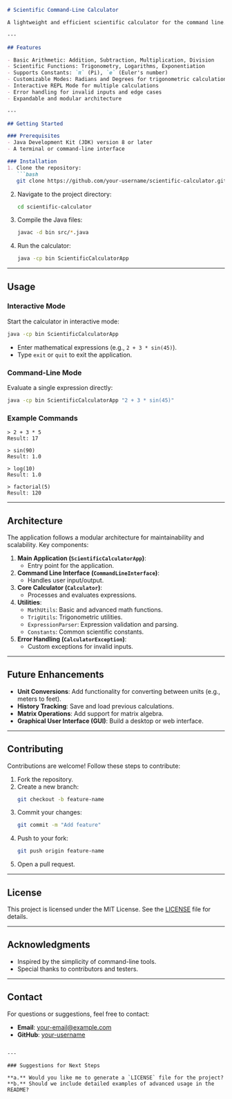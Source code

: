 ```markdown
# Scientific Command-Line Calculator

A lightweight and efficient scientific calculator for the command line. This calculator supports basic arithmetic, advanced mathematical functions, and scientific calculations, making it a handy tool for developers, engineers, and scientists.

---

## Features

- Basic Arithmetic: Addition, Subtraction, Multiplication, Division
- Scientific Functions: Trigonometry, Logarithms, Exponentiation
- Supports Constants: `π` (Pi), `e` (Euler's number)
- Customizable Modes: Radians and Degrees for trigonometric calculations
- Interactive REPL Mode for multiple calculations
- Error handling for invalid inputs and edge cases
- Expandable and modular architecture

---

## Getting Started

### Prerequisites
- Java Development Kit (JDK) version 8 or later
- A terminal or command-line interface

### Installation
1. Clone the repository:
   ```bash
   git clone https://github.com/your-username/scientific-calculator.git
   ```
2. Navigate to the project directory:
   ```bash
   cd scientific-calculator
   ```
3. Compile the Java files:
   ```bash
   javac -d bin src/*.java
   ```
4. Run the calculator:
   ```bash
   java -cp bin ScientificCalculatorApp
   ```

---

## Usage

### Interactive Mode
Start the calculator in interactive mode:
```bash
java -cp bin ScientificCalculatorApp
```
- Enter mathematical expressions (e.g., `2 + 3 * sin(45)`).
- Type `exit` or `quit` to exit the application.

### Command-Line Mode
Evaluate a single expression directly:
```bash
java -cp bin ScientificCalculatorApp "2 + 3 * sin(45)"
```

### Example Commands
```text
> 2 + 3 * 5
Result: 17

> sin(90)
Result: 1.0

> log(10)
Result: 1.0

> factorial(5)
Result: 120
```

---

## Architecture

The application follows a modular architecture for maintainability and scalability. Key components:

1. **Main Application (`ScientificCalculatorApp`)**:
   - Entry point for the application.
2. **Command Line Interface (`CommandLineInterface`)**:
   - Handles user input/output.
3. **Core Calculator (`Calculator`)**:
   - Processes and evaluates expressions.
4. **Utilities**:
   - `MathUtils`: Basic and advanced math functions.
   - `TrigUtils`: Trigonometric utilities.
   - `ExpressionParser`: Expression validation and parsing.
   - `Constants`: Common scientific constants.
5. **Error Handling (`CalculatorException`)**:
   - Custom exceptions for invalid inputs.

---

## Future Enhancements

- **Unit Conversions**: Add functionality for converting between units (e.g., meters to feet).
- **History Tracking**: Save and load previous calculations.
- **Matrix Operations**: Add support for matrix algebra.
- **Graphical User Interface (GUI)**: Build a desktop or web interface.

---

## Contributing

Contributions are welcome! Follow these steps to contribute:

1. Fork the repository.
2. Create a new branch:
   ```bash
   git checkout -b feature-name
   ```
3. Commit your changes:
   ```bash
   git commit -m "Add feature"
   ```
4. Push to your fork:
   ```bash
   git push origin feature-name
   ```
5. Open a pull request.

---

## License

This project is licensed under the MIT License. See the [LICENSE](LICENSE) file for details.

---

## Acknowledgments

- Inspired by the simplicity of command-line tools.
- Special thanks to contributors and testers.

---

## Contact

For questions or suggestions, feel free to contact:
- **Email**: your-email@example.com
- **GitHub**: [your-username](https://github.com/your-username)
```

---

### Suggestions for Next Steps

**a.** Would you like me to generate a `LICENSE` file for the project?  
**b.** Should we include detailed examples of advanced usage in the README?  
